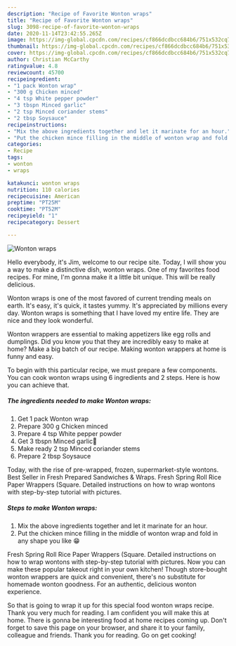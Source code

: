```yaml
---
description: "Recipe of Favorite Wonton wraps"
title: "Recipe of Favorite Wonton wraps"
slug: 3098-recipe-of-favorite-wonton-wraps
date: 2020-11-14T23:42:55.265Z
image: https://img-global.cpcdn.com/recipes/cf866dcdbcc684b6/751x532cq70/wonton-wraps-recipe-main-photo.jpg
thumbnail: https://img-global.cpcdn.com/recipes/cf866dcdbcc684b6/751x532cq70/wonton-wraps-recipe-main-photo.jpg
cover: https://img-global.cpcdn.com/recipes/cf866dcdbcc684b6/751x532cq70/wonton-wraps-recipe-main-photo.jpg
author: Christian McCarthy
ratingvalue: 4.8
reviewcount: 45700
recipeingredient:
- "1 pack Wonton wrap"
- "300 g Chicken minced"
- "4 tsp White pepper powder"
- "3 tbspn Minced garlic"
- "2 tsp Minced coriander stems"
- "2 tbsp Soysauce"
recipeinstructions:
- "Mix the above ingredients together and let it marinate for an hour."
- "Put the chicken mince filling in the middle of wonton wrap and fold in any shape you like 😁"
categories:
- Recipe
tags:
- wonton
- wraps

katakunci: wonton wraps 
nutrition: 110 calories
recipecuisine: American
preptime: "PT25M"
cooktime: "PT52M"
recipeyield: "1"
recipecategory: Dessert

---
```



![Wonton wraps](https://img-global.cpcdn.com/recipes/cf866dcdbcc684b6/751x532cq70/wonton-wraps-recipe-main-photo.jpg)

Hello everybody, it's Jim, welcome to our recipe site. Today, I will show you a way to make a distinctive dish, wonton wraps. One of my favorites food recipes. For mine, I'm gonna make it a little bit unique. This will be really delicious.

Wonton wraps is one of the most favored of current trending meals on earth. It's easy, it's quick, it tastes yummy. It's appreciated by millions every day. Wonton wraps is something that I have loved my entire life. They are nice and they look wonderful.

Wonton wrappers are essential to making appetizers like egg rolls and dumplings. Did you know you that they are incredibly easy to make at home? Make a big batch of our recipe. Making wonton wrappers at home is funny and easy.


To begin with this particular recipe, we must prepare a few components. You can cook wonton wraps using 6 ingredients and 2 steps. Here is how you can achieve that.

<!--inarticleads1-->

##### The ingredients needed to make Wonton wraps:

1. Get 1 pack Wonton wrap
1. Prepare 300 g Chicken minced
1. Prepare 4 tsp White pepper powder
1. Get 3 tbspn Minced garlic🧄
1. Make ready 2 tsp Minced coriander stems
1. Prepare 2 tbsp Soysauce


Today, with the rise of pre-wrapped, frozen, supermarket-style wontons. Best Seller in Fresh Prepared Sandwiches &amp; Wraps. Fresh Spring Roll Rice Paper Wrappers (Square. Detailed instructions on how to wrap wontons with step-by-step tutorial with pictures. 

<!--inarticleads2-->

##### Steps to make Wonton wraps:

1. Mix the above ingredients together and let it marinate for an hour.
1. Put the chicken mince filling in the middle of wonton wrap and fold in any shape you like 😁


Fresh Spring Roll Rice Paper Wrappers (Square. Detailed instructions on how to wrap wontons with step-by-step tutorial with pictures. Now you can make these popular takeout right in your own kitchen! Though store-bought wonton wrappers are quick and convenient, there&#39;s no substitute for homemade wonton goodness. For an authentic, delicious wonton experience. 

So that is going to wrap it up for this special food wonton wraps recipe. Thank you very much for reading. I am confident you will make this at home. There is gonna be interesting food at home recipes coming up. Don't forget to save this page on your browser, and share it to your family, colleague and friends. Thank you for reading. Go on get cooking!
